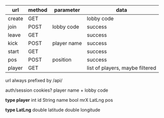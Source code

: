 | url    | method | parameter   | data                            |
|--------|--------|-------------|---------------------------------|
| create | GET    |             | lobby code                      |
| join   | POST   | lobby code  | success                         |
| leave  | GET    |             | success                         |
| kick   | POST   | player name | success                         |
| start  | GET    |             | success                         |
| pos    | POST   | position    | success                         |
| player | GET    |             | list of players, maybe filtered |

url always prefixed by /api/

auth/session cookies?
player name + lobby code


**type player**
int id
String name
bool mrX
LatLng pos

**type LatLng**
double latitude
double longitude